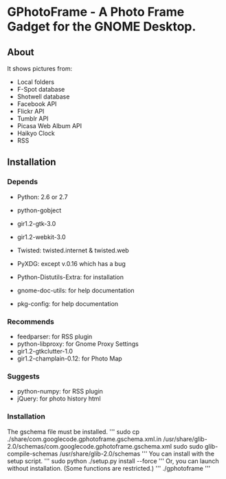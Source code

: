 # GPhotoFrame - A Photo Frame Gadget for the GNOME Desktop.

## About

It shows pictures from:

- Local folders
- F-Spot database
- Shotwell database
- Facebook API
- Flickr API
- Tumblr API
- Picasa Web Album API
- Haikyo Clock
- RSS

## Installation

### Depends

- Python: 2.6 or 2.7
- python-gobject
- gir1.2-gtk-3.0
- gir1.2-webkit-3.0
- Twisted: twisted.internet & twisted.web
- PyXDG: except v.0.16 which has a bug

- Python-Distutils-Extra: for installation
- gnome-doc-utils: for help documentation
- pkg-config: for help documentation

### Recommends

- feedparser: for RSS plugin
- python-libproxy: for Gnome Proxy Settings
- gir1.2-gtkclutter-1.0
- gir1.2-champlain-0.12: for Photo Map

### Suggests

- python-numpy: for RSS plugin
- jQuery: for photo history html

### Installation

The gschema file must be installed.
'''
  sudo cp ./share/com.googlecode.gphotoframe.gschema.xml.in /usr/share/glib-2.0/schemas/com.googlecode.gphotoframe.gschema.xml
  sudo sudo glib-compile-schemas /usr/share/glib-2.0/schemas
'''
You can install with the setup script.
'''
  sudo python ./setup.py install --force
'''
Or, you can launch without installation. (Some functions are restricted.)
'''
  ./gphotoframe
'''
